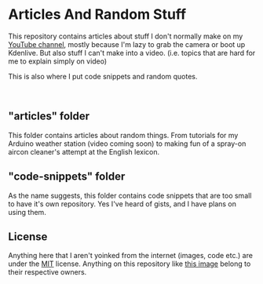 # Articles And Random Stuff

This repository contains articles about stuff I don't normally make on my [YouTube channel](https://www.youtube.com/channel/UCUtGCxAzhf_vAGNlE6vHDnQ), mostly because I'm lazy to grab the camera or boot up Kdenlive. But also stuff I can't make into a video. (i.e. topics that are hard for me to explain simply on video)

This is also where I put code snippets and random quotes.

<br>

## "articles" folder
This folder contains articles about random things. From tutorials for my Arduino weather station (video coming soon) to making fun of a spray-on aircon cleaner's attempt at the English lexicon.

## "code-snippets" folder
As the name suggests, this folder contains code snippets that are too small to have it's own repository. Yes I've heard of gists, and I have plans on using them.


## License
Anything here that I aren't yoinked from the internet (images, code etc.) are under the [MIT](https://choosealicense.com/licenses/mit/) license. Anything on this repository like [this image](articles/2022/july/resources/11-oson/end_place.jpg) belong to their respective owners.